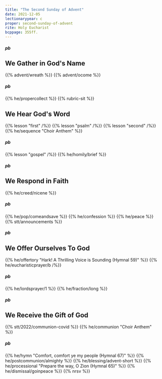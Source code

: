 ```yaml
---
title: "The Second Sunday of Advent"
date: 2021-12-05
lectionaryyear: c
proper: second-sunday-of-advent
rite: Holy Eucharist
bcppage: 355ff.
---
```

##### pb
## We Gather in God's Name
{{% advent/wreath %}}
{{% advent/ocome %}}
##### pb
{{% he/propercollect %}}
{{% rubric-sit %}}

## We Hear God's Word
{{% lesson "first" /%}}
{{% lesson "psalm" /%}}
{{% lesson "second" /%}}
{{% he/sequence "Choir Anthem" %}}
##### pb
{{% lesson "gospel" /%}}
{{% he/homily/brief %}}

##### pb
## We Respond in Faith
{{% he/creed/nicene %}}
##### pb
{{% he/pop/comeandsave %}}
{{% he/confession %}}
{{% he/peace %}}
{{% stt/announcements %}}

##### pb
## We Offer Ourselves To God
{{% he/offertory "Hark! A Thrilling Voice is Sounding (Hymnal 59)" %}}
{{% he/eucharisticprayer/b /%}}
##### pb
{{% he/lordsprayer/1 %}}
{{% he/fraction/long %}}

##### pb
## We Receive the Gift of God
{{% stt/2022/communion-covid %}}
{{% he/communion "Choir Anthem" %}}
##### pb
{{% he/hymn "Comfort, comfort ye my people (Hymnal 67)" %}}
{{% he/postcommunion/almighty %}}
{{% he/blessing/advent-short %}}
{{% he/processional "Prepare the way, O Zion (Hymnal 65)" %}}
{{% he/dismissal/goinpeace %}}
{{% nrsv %}}
